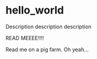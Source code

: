 # hello_world
Description description description

READ MEEEE!!!!

Read me on a pig farm. Oh yeah...
